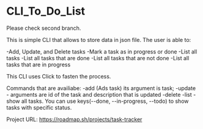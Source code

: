 # CLI_To_Do_List

Please check second branch.

This is simple CLI that allows to store data in json file. The user is able to:

-Add, Update, and Delete tasks 
-Mark a task as in progress or done
-List all tasks
-List all tasks that are done
-List all tasks that are not done
-List all tasks that are in progress

This CLI uses Click to fasten the process. 

Commands that are availiabe:
-add (Ads task) its argument is task;
-update - arguments are id of the task and description that is updated
-delete 
-list - show all tasks. You can use keys(--done, --in-progress, --todo) to show tasks with specific status.

Project URL: https://roadmap.sh/projects/task-tracker
